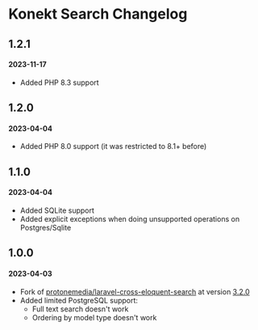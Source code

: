 # Konekt Search Changelog

## 1.2.1
#### 2023-11-17

- Added PHP 8.3 support

## 1.2.0
#### 2023-04-04

- Added PHP 8.0 support (it was restricted to 8.1+ before)

## 1.1.0
#### 2023-04-04

- Added SQLite support
- Added explicit exceptions when doing unsupported operations on Postgres/Sqlite

## 1.0.0
#### 2023-04-03

- Fork of [protonemedia/laravel-cross-eloquent-search](https://github.com/protonemedia/laravel-cross-eloquent-search) at version [3.2.0](https://github.com/protonemedia/laravel-cross-eloquent-search/tree/3.2.0)
- Added limited PostgreSQL support:
  - Full text search doesn't work
  - Ordering by model type doesn't work
